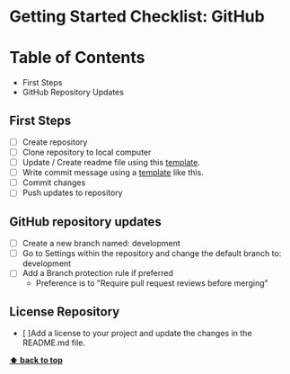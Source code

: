 # Getting Started Checklist: GitHub

# Table of Contents
+ First Steps
+ GitHub Repository Updates

## First Steps

- [ ] Create repository
- [ ] Clone repository to local computer
- [ ] Update / Create readme file using this [template](https://github.com/Jasonnor/README.md).
- [ ] Write commit message using a [template]() like this.
- [ ] Commit changes
- [ ] Push updates to repository

## GitHub repository updates

- [ ] Create a new branch named: development
- [ ] Go to Settings within the repository and change the default branch to: development
- [ ] Add a Branch protection rule if preferred
  * Preference is to "Require pull request reviews before merging"

## License Repository

- [ ]Add a license to your project and update the changes in the README.md file.



**[⬆ back to top](#table-of-contents)**
